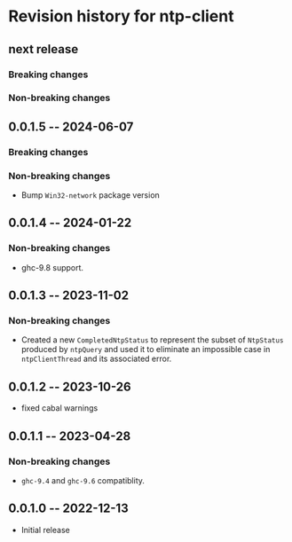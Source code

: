 # Revision history for ntp-client

## next release

### Breaking changes

### Non-breaking changes

## 0.0.1.5 -- 2024-06-07

### Breaking changes

### Non-breaking changes

- Bump `Win32-network` package version

## 0.0.1.4 -- 2024-01-22

### Non-breaking changes

* ghc-9.8 support.

## 0.0.1.3 -- 2023-11-02

### Non-breaking changes

* Created a new `CompletedNtpStatus` to represent the subset of `NtpStatus`
  produced by `ntpQuery` and used it to eliminate an impossible case in
  `ntpClientThread` and its associated error.

## 0.0.1.2 -- 2023-10-26

* fixed cabal warnings

## 0.0.1.1 -- 2023-04-28

### Non-breaking changes

* `ghc-9.4` and `ghc-9.6` compatiblity.

## 0.0.1.0 -- 2022-12-13

* Initial release
